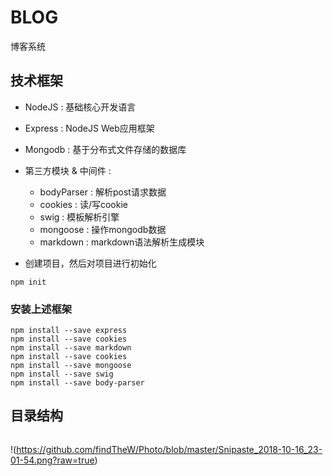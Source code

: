 # BLOG
博客系统

## 技术框架
- NodeJS : 基础核心开发语言
- Express : NodeJS Web应用框架 
- Mongodb : 基于分布式文件存储的数据库  
- 第三方模块 & 中间件 : 
  - bodyParser : 解析post请求数据
  - cookies : 读/写cookie
  - swig : 模板解析引擎
  - mongoose : 操作mongodb数据
  - markdown : markdown语法解析生成模块
  
- 创建项目，然后对项目进行初始化
```
npm init
```
### 安装上述框架
```
npm install --save express
npm install --save cookies
npm install --save markdown
npm install --save cookies
npm install --save mongoose
npm install --save swig
npm install --save body-parser
```

## 目录结构
```

```
!(https://github.com/findTheW/Photo/blob/master/Snipaste_2018-10-16_23-01-54.png?raw=true)

